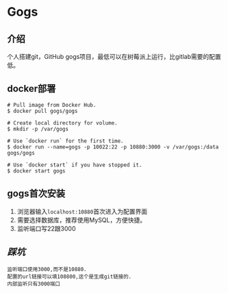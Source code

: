 # **Gogs**

## **介绍**

个人搭建git，GitHub gogs项目，最低可以在树莓派上运行，比gitlab需要的配置低。

## **docker部署**

    # Pull image from Docker Hub.
    $ docker pull gogs/gogs

    # Create local directory for volume.
    $ mkdir -p /var/gogs

    # Use `docker run` for the first time.
    $ docker run --name=gogs -p 10022:22 -p 10880:3000 -v /var/gogs:/data gogs/gogs

    # Use `docker start` if you have stopped it.
    $ docker start gogs

## **gogs首次安装**

1. 浏览器输入`localhost:10880`首次进入为配置界面
2. 需要选择数据库，推荐使用MySQL，方便快捷。
3. 监听端口写22跟3000

## ***踩坑***

    监听端口使用3000,而不是10880.
    配置的url链接可以填108800,这个是生成git链接的.
    内部监听只有3000端口
